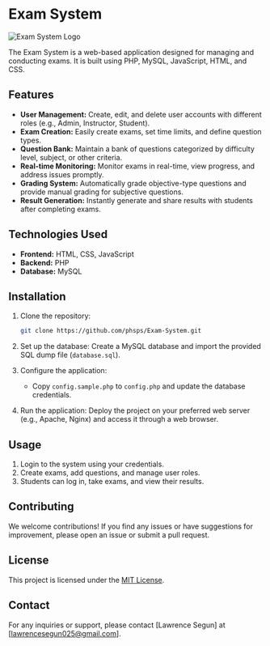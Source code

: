 # Exam System

![Exam System Logo](https://phsps.com/asset/images/logo.png)

The Exam System is a web-based application designed for managing and conducting exams. It is built using PHP, MySQL, JavaScript, HTML, and CSS.

## Features

- **User Management:** Create, edit, and delete user accounts with different roles (e.g., Admin, Instructor, Student).
- **Exam Creation:** Easily create exams, set time limits, and define question types.
- **Question Bank:** Maintain a bank of questions categorized by difficulty level, subject, or other criteria.
- **Real-time Monitoring:** Monitor exams in real-time, view progress, and address issues promptly.
- **Grading System:** Automatically grade objective-type questions and provide manual grading for subjective questions.
- **Result Generation:** Instantly generate and share results with students after completing exams.

## Technologies Used

- **Frontend:** HTML, CSS, JavaScript
- **Backend:** PHP
- **Database:** MySQL

## Installation

1. Clone the repository:

    ```bash
    git clone https://github.com/phsps/Exam-System.git
    ```

2. Set up the database: Create a MySQL database and import the provided SQL dump file (`database.sql`).

3. Configure the application:

    - Copy `config.sample.php` to `config.php` and update the database credentials.

4. Run the application: Deploy the project on your preferred web server (e.g., Apache, Nginx) and access it through a web browser.

## Usage

1. Login to the system using your credentials.
2. Create exams, add questions, and manage user roles.
3. Students can log in, take exams, and view their results.

## Contributing

We welcome contributions! If you find any issues or have suggestions for improvement, please open an issue or submit a pull request.

## License

This project is licensed under the [MIT License](LICENSE).

## Contact

For any inquiries or support, please contact [Lawrence Segun] at [lawrencesegun025@gmail.com].

